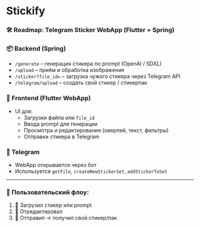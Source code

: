 # Stickify

### 🛠️ Roadmap: Telegram Sticker WebApp (Flutter + Spring)

### 📦 Backend (Spring)

- `/generate` – генерация стикера по prompt (OpenAI / SDXL)
- `/upload` – приём и обработка изображения
- `/sticker?file_id=` – загрузка чужого стикера через Telegram API
- `/telegram/upload` – создать свой стикер / стикерпак

### 🎨 Frontend (Flutter WebApp)

- UI для:
    - Загрузки файла или `file_id`
    - Ввода prompt для генерации
    - Просмотра и редактирования (оверлей, текст, фильтры)
    - Отправки стикера в Telegram

### 🤖 Telegram

- WebApp открывается через бот
- Используется `getFile`, `createNewStickerSet`, `addStickerToSet`

---

### 📲 Пользовательский флоу:

1. 🔘 Загрузил стикер или prompt
2. 🎨 Отредактировал
3. 🚀 Отправил → получил свой стикер/пак
